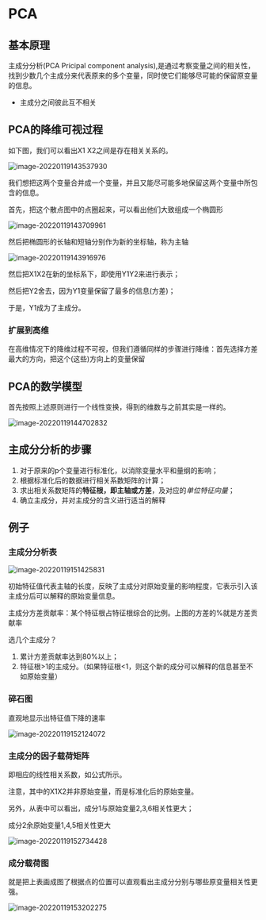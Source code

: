 # PCA

## 基本原理

主成分分析(PCA Pricipal component analysis),是通过考察变量之间的相关性，找到少数几个主成分来代表原来的多个变量，同时使它们能够尽可能的保留原变量的信息。

- 主成分之间彼此互不相关

## PCA的降维可视过程

如下图，我们可以看出X1 X2之间是存在相关关系的。

![image-20220119143537930](https://gitee.com/joy_thestraydog/typora1.0/raw/master/image-20220119143537930.png)

我们想把这两个变量合并成一个变量，并且又能尽可能多地保留这两个变量中所包含的信息。

首先，把这个散点图中的点圈起来，可以看出他们大致组成一个椭圆形

![image-20220119143709961](https://gitee.com/joy_thestraydog/typora1.0/raw/master/image-20220119143709961.png)

然后把椭圆形的长轴和短轴分别作为新的坐标轴，称为主轴

![image-20220119143916976](https://gitee.com/joy_thestraydog/typora1.0/raw/master/image-20220119143916976.png)

然后把X1X2在新的坐标系下，即使用Y1Y2来进行表示；

然后把Y2舍去，因为Y1变量保留了最多的信息(方差)；

于是，Y1成为了主成分。

### 扩展到高维

在高维情况下的降维过程不可视，但我们遵循同样的步骤进行降维：首先选择方差最大的方向，把这个(这些)方向上的变量保留

## PCA的数学模型

首先按照上述原则进行一个线性变换，得到的维数与之前其实是一样的。

![image-20220119144702832](https://gitee.com/joy_thestraydog/typora1.0/raw/master/image-20220119144702832.png)

## 主成分分析的步骤

1. 对于原来的p个变量进行标准化，以消除变量水平和量纲的影响；
2. 根据标准化后的数据进行相关系数矩阵的计算；
3. 求出相关系数矩阵的**特征根，即主轴或方差**，及对应的*单位特征向量*；
4. 确立主成分，并对主成分的含义进行适当的解释

## 例子

### 主成分分析表

![image-20220119151425831](https://gitee.com/joy_thestraydog/typora1.0/raw/master/image-20220119151425831.png)

初始特征值代表主轴的长度，反映了主成分对原始变量的影响程度，它表示引入该主成分后可以解释的原始变量信息。

主成分方差贡献率：某个特征根占特征根综合的比例。上图的方差的%就是方差贡献率

选几个主成分？

1. 累计方差贡献率达到80%以上；
2. 特征根>1的主成分。（如果特征根<1，则这个新的成分可以解释的信息甚至不如原始变量）

### 碎石图

直观地显示出特征值下降的速率

![image-20220119152124072](https://gitee.com/joy_thestraydog/typora1.0/raw/master/image-20220119152124334.png)

### 主成分的因子载荷矩阵

即相应的线性相关系数，如公式所示。

注意，其中的X1X2并非原始变量，而是标准化后的原始变量。

另外，从表中可以看出，成分1与原始变量2,3,6相关性更大；

成分2余原始变量1,4,5相关性更大

![image-20220119152734428](https://gitee.com/joy_thestraydog/typora1.0/raw/master/image-20220119152734428.png)

### 成分载荷图

就是把上表画成图了根据点的位置可以直观看出主成分分别与哪些原变量相关性更强。

![image-20220119153202275](https://gitee.com/joy_thestraydog/typora1.0/raw/master/image-20220119153202275.png)